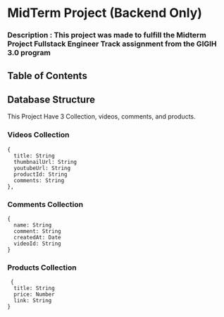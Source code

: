 # MidTerm Project (Backend Only)

### Description : This project was made to fulfill the Midterm Project Fullstack Engineer Track assignment from the GIGIH 3.0 program

## Table of Contents

## Database Structure

This Project Have 3 Collection, videos, comments, and products.

### Videos Collection
```
{
  title: String
  thumbnailUrl: String
  youtubeUrl: String
  productId: String
  comments: String
},
```

### Comments Collection
```
{
  name: String
  comment: String
  createdAt: Date
  videoId: String
}
```
### Products Collection
```
 {
  title: String
  price: Number
  link: String
}
```








